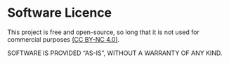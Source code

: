 # Software Licence

This project is free and open-source, so long that it is not used for commercial purposes [(CC BY-NC 4.0)](https://creativecommons.org/licenses/by-nc/4.0/).

SOFTWARE IS PROVIDED “AS-IS”, WITHOUT A WARRANTY OF ANY KIND.

